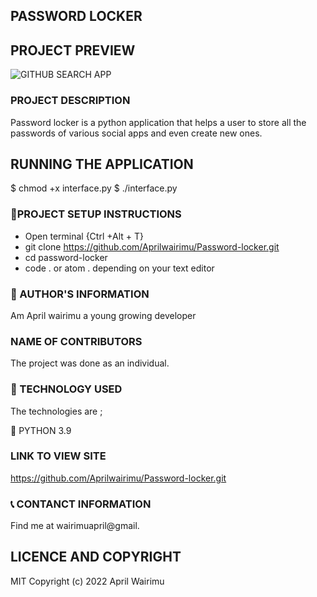 ## PASSWORD LOCKER

## PROJECT PREVIEW

![GITHUB SEARCH APP](src/assets/project%20sreenshot/Screenshot%201.png)


### PROJECT DESCRIPTION
Password locker is a python application that helps a user to store  all the passwords of various social apps and even create new ones. 


## RUNNING THE APPLICATION

$ chmod +x interface.py
$ ./interface.py

### :pushpin:PROJECT SETUP INSTRUCTIONS

- Open terminal {Ctrl +Alt + T}
- git clone https://github.com/Aprilwairimu/Password-locker.git
- cd password-locker
- code . or atom . depending on your text editor


### :information_desk_person: AUTHOR'S INFORMATION

Am April wairimu a young growing developer

### NAME OF CONTRIBUTORS

The project was done as an individual.

### :pushpin: TECHNOLOGY USED

The technologies are ;

:small_blue_diamond: PYTHON 3.9


### LINK TO VIEW SITE

https://github.com/Aprilwairimu/Password-locker.git

### :telephone_receiver: CONTANCT INFORMATION

Find me at wairimuapril@gmail.


## LICENCE AND COPYRIGHT

MIT Copyright (c) 2022 April Wairimu
